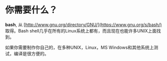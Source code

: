 # 你需要什么？ 

**bash**, 从 [http://www.gnu.org/directory/GNU/](https://www.gnu.org/s/bash/) 取得。Bash shell几乎在所有的Linux系统上都有，而且现在也能许多UNIX上面找到。

如果你需要制作你自己的，在多种UNIX，Linux，MS Windows和其他系统上测试，编译是很方便的。
